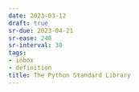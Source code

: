 ```yaml
---
date: 2023-03-12
draft: true
sr-due: 2023-04-21
sr-ease: 248
sr-interval: 30
tags:
- inbox
- definition
title: The Python Standard Library
---
```

   
